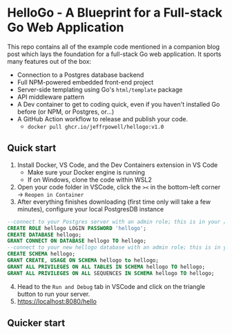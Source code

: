 # HelloGo - A Blueprint for a Full-stack Go Web Application

This repo contains all of the example code mentioned in a companion blog post which lays the foundation for a full-stack Go web application. It sports many features out of the box:

* Connection to a Postgres database backend
* Full NPM-powered embedded front-end project
* Server-side templating using Go's `html/template` package
* API middleware pattern
* A Dev container to get to coding quick, even if you haven't installed Go before (or NPM, or Postgres, or...)
* A GitHub Action workflow to release and publish your code. 
    * `docker pull ghcr.io/jeffrpowell/hellogo:v1.0`

## Quick start
1. Install Docker, VS Code, and the Dev Containers extension in VS Code
    * Make sure your Docker engine is running
    * If on Windows, clone the code within WSL2
2. Open your code folder in VSCode, click the `><` in the bottom-left corner -> `Reopen in Container`
3. After everything finishes downloading (first time only will take a few minutes), configure your local PostgresDB instance
```sql
--connect to your Postgres server with an admin role; this is in your /.devcontainer/.env file
CREATE ROLE hellogo LOGIN PASSWORD 'hellogo';
CREATE DATABASE hellogo;
GRANT CONNECT ON DATABASE hellogo TO hellogo;
--connect to your new hellogo database with an admin role; this is in your /.devcontainer/.env file
CREATE SCHEMA hellogo;
GRANT CREATE, USAGE ON SCHEMA hellogo to hellogo;
GRANT ALL PRIVILEGES ON ALL TABLES IN SCHEMA hellogo TO hellogo;
GRANT ALL PRIVILEGES ON ALL SEQUENCES IN SCHEMA hellogo TO hellogo;
```
4. Head to the `Run and Debug` tab in VSCode and click on the triangle button to run your server.
5. [https://localhost:8080/hello](https://localhost:8080/hello)

## Quicker start
